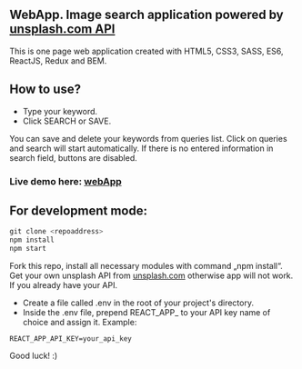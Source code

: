 ## WebApp. Image search application powered by [unsplash.com API](https://unsplash.com/developers) 
This is one page web application created with HTML5, CSS3, SASS, ES6, ReactJS, Redux and BEM.

## How to use?
 - Type your keyword.
 - Click SEARCH or SAVE.

You can save and delete your keywords from queries list. 
Click on queries and search will start automatically. If there is no entered information in search field, buttons are disabled. 

### Live demo here: [webApp](https://mscmnc.github.io/webapp)

 
## For development mode:
```python
git clone <repoaddress>
npm install 
npm start
``` 
Fork this repo, install all necessary modules with command „npm install“. 
Get your own unsplash API from [unsplash.com](https://unsplash.com/developers) otherwise app will not work. 
If you already have your API. 
- Create a file called .env in the root of your project's directory.
- Inside the .env file, prepend REACT_APP_ to your API key name of choice and assign it. Example:
```
REACT_APP_API_KEY=your_api_key
```


Good luck! :)